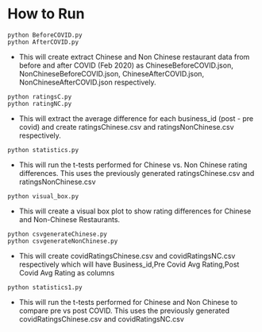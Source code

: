 # How to Run
```
python BeforeCOVID.py
python AfterCOVID.py
```
- This will create extract Chinese and Non Chinese restaurant data from before and after COVID (Feb 2020) as ChineseBeforeCOVID.json, NonChineseBeforeCOVID.json, ChineseAfterCOVID.json, NonChineseAfterCOVID.json respectively.

```
python ratingsC.py
python ratingNC.py
```
- This will extract the average difference for each business_id (post - pre covid) and create ratingsChinese.csv and ratingsNonChinese.csv respectively.

```
python statistics.py
```
- This will run the t-tests performed for Chinese vs. Non Chinese rating differences. This uses the previously generated ratingsChinese.csv and ratingsNonChinese.csv
```
python visual_box.py
```
- This will create a visual box plot to show rating differences for Chinese and Non-Chinese Restaurants.

```
python csvgenerateChinese.py
python csvgenerateNonChinese.py
```
- This will create covidRatingsChinese.csv and covidRatingsNC.csv respectively which will have Business_id,Pre Covid Avg Rating,Post Covid Avg Rating as columns
```
python statistics1.py
```
- This will run the t-tests performed for Chinese and Non Chinese to compare pre vs post COVID. This uses the previously generated covidRatingsChinese.csv and covidRatingsNC.csv
